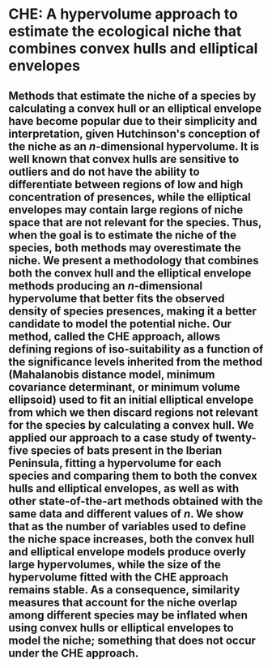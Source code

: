 # CHE: A hypervolume approach to estimate the ecological niche that combines convex hulls and elliptical envelopes

## Methods that estimate the niche of a species by calculating a convex hull or an elliptical envelope have become popular due to their simplicity and interpretation, given Hutchinson's conception of the niche as an $n$-dimensional hypervolume. It is well known that convex hulls are sensitive to outliers and do not have the  ability to differentiate between regions of low and high concentration of presences, while the elliptical envelopes may contain large regions of niche space that are not relevant for the species. Thus, when the goal is to estimate the niche of the species, both methods may overestimate the niche. We present a methodology that combines both the convex hull and the elliptical envelope methods producing an $n$-dimensional hypervolume that better fits the observed density of species presences, making it a better candidate to model the potential niche. Our method, called the CHE approach, allows defining regions of iso-suitability as a function of the significance levels inherited from the method (Mahalanobis distance model, minimum covariance determinant, or minimum volume ellipsoid) used to fit an initial elliptical envelope from which we then discard regions not relevant for the species by calculating a convex hull. We applied our approach to a case study of twenty-five species of bats present in the Iberian Peninsula, fitting a hypervolume for each species and comparing them to both the convex hulls and elliptical envelopes, as well as with other state-of-the-art methods obtained with the same data and different values of $n$. We show that as the number of variables used to define the niche space increases, both the convex hull and elliptical envelope models produce overly large hypervolumes, while the size of the hypervolume fitted with the CHE approach remains stable. As a consequence, similarity measures that account for the niche overlap among different species may be inflated when using convex hulls or elliptical envelopes to model the niche; something that does not occur under the CHE approach.

